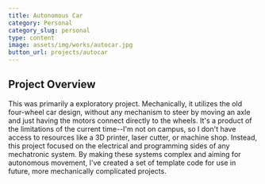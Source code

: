 ```yaml
---
title: Autonomous Car
category: Personal
category_slug: personal
type: content
image: assets/img/works/autocar.jpg
button_url: projects/autocar
---
```

## Project Overview
This was primarily a exploratory project. Mechanically, it utilizes the old four-wheel car design, without any mechanism to steer by moving an axle and just having the motors connect directly to the wheels. It's a product of the limitations of the current time--I'm not on campus, so I don't have access to resources like a 3D printer, laser cutter, or machine shop. Instead, this project focused on the electrical and programming sides of any mechatronic system. By making these systems complex and aiming for autonomous movement, I've created a set of template code for use in future, more mechanically complicated projects.
